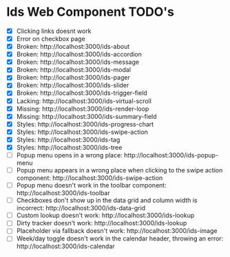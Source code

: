 # Ids Web Component TODO's

- [x] Clicking links doesnt work
- [x] Error on checkbox page
- [x] Broken: http://localhost:3000/ids-about
- [x] Broken: http://localhost:3000/ids-accordion
- [x] Broken: http://localhost:3000/ids-message
- [x] Broken: http://localhost:3000/ids-modal
- [x] Broken: http://localhost:3000/ids-pager
- [x] Broken: http://localhost:3000/ids-slider
- [x] Broken: http://localhost:3000/ids-trigger-field
- [x] Lacking: http://localhost:3000/ids-virtual-scroll
- [x] Missing: http://localhost:3000/ids-render-loop
- [x] Missing: http://localhost:3000/ids-summary-field
- [x] Styles: http://localhost:3000/ids-progress-chart
- [x] Styles: http://localhost:3000/ids-swipe-action
- [x] Styles: http://localhost:3000/ids-tag
- [x] Styles: http://localhost:3000/ids-tree
- [ ] Popup menu opens in a wrong place: http://localhost:3000/ids-popup-menu
- [ ] Popup menu appears in a wrong place when clicking to the swipe action component: http://localhost:3000/ids-swipe-action
- [ ] Popup menu doesn't work in the toolbar component: http://localhost:3000/ids-toolbar
- [ ] Checkboxes don't show up in the data grid and column width is incorrect: http://localhost:3000/ids-data-grid
- [ ] Custom lookup doesn't work: http://localhost:3000/ids-lookup
- [ ] Dirty tracker doesn't work: http://localhost:3000/ids-lookup
- [ ] Placeholder via fallback doesn't work: http://localhost:3000/ids-image
- [ ] Week/day toggle doesn't work in the calendar header, throwing an error: http://localhost:3000/ids-calendar
